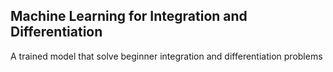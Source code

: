 ## Machine Learning for Integration and Differentiation
A trained model that solve beginner integration and differentiation problems
